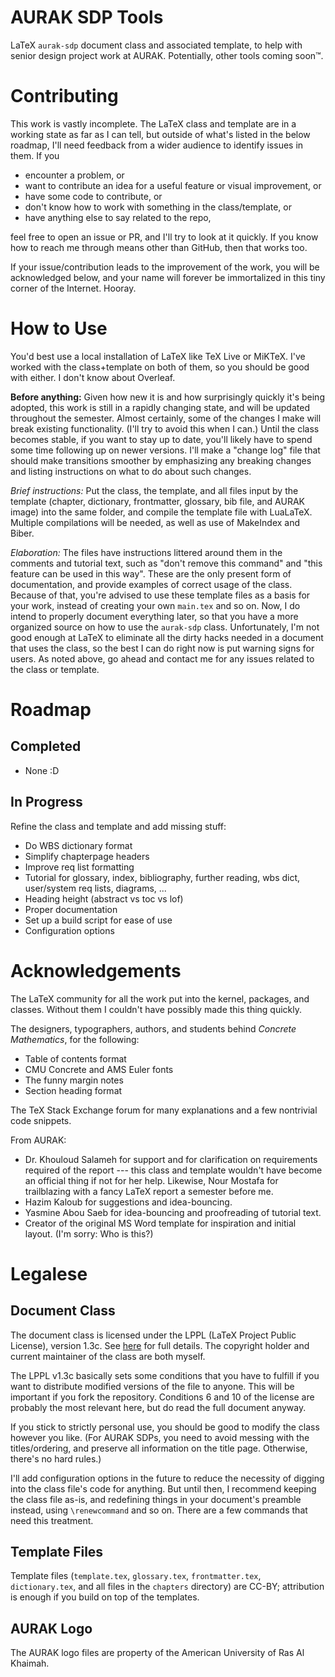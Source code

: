 # AURAK SDP Tools
LaTeX `aurak-sdp` document class and associated template, to help with senior design project work at AURAK. Potentially, other tools coming soon™.

# Contributing
This work is vastly incomplete. The LaTeX class and template are in a working state as far as I can tell, but outside of what's listed in the below roadmap, I'll need feedback from a wider audience to identify issues in them.
If you
- encounter a problem, or
- want to contribute an idea for a useful feature or visual improvement, or
- have some code to contribute, or
- don't know how to work with something in the class/template, or
- have anything else to say related to the repo,

feel free to open an issue or PR, and I'll try to look at it quickly. If you know how to reach me through means other than GitHub, then that works too.

If your issue/contribution leads to the improvement of the work, you will be acknowledged below, and your name will forever be immortalized in this tiny corner of the Internet. Hooray.

# How to Use
You'd best use a local installation of LaTeX like TeX Live or MiKTeX. I've worked with the class+template on both of them, so you should be good with either. I don't know about Overleaf.

**Before anything:** Given how new it is and how surprisingly quickly it's being adopted, this work is still in a rapidly changing state, and will be updated throughout the semester.
Almost certainly, some of the changes I make will break existing functionality.
(I'll try to avoid this when I can.)
Until the class becomes stable, if you want to stay up to date, you'll likely have to spend some time following up on newer versions.
I'll make a "change log" file that should make transitions smoother by emphasizing any breaking changes and listing instructions on what to do about such changes.

*Brief instructions:* Put the class, the template, and all files input by the template (chapter, dictionary, frontmatter, glossary, bib file, and AURAK image) into the same folder, and compile the template file with LuaLaTeX. Multiple compilations will be needed, as well as use of MakeIndex and Biber.

*Elaboration:* The files have instructions littered around them in the comments and tutorial text, such as "don't remove this command" and "this feature can be used in this way".
These are the only present form of documentation, and provide examples of correct usage of the class.
Because of that, you're advised to use these template files as a basis for your work, instead of creating your own `main.tex` and so on.
Now, I do intend to properly document everything later, so that you have a more organized source on how to use the `aurak-sdp` class.
Unfortunately, I'm not good enough at LaTeX to eliminate all the dirty hacks needed in a document that uses the class, so the best I can do right now is put warning signs for users.
As noted above, go ahead and contact me for any issues related to the class or template.

# Roadmap
## Completed
- None :D

## In Progress
Refine the class and template and add missing stuff:
- Do WBS dictionary format
- Simplify chapterpage headers
- Improve req list formatting
- Tutorial for glossary, index, bibliography, further reading, wbs dict, user/system req lists, diagrams, ...
- Heading height (abstract vs toc vs lof)
- Proper documentation
- Set up a build script for ease of use
- Configuration options

# Acknowledgements
The LaTeX community for all the work put into the kernel, packages, and classes. Without them I couldn't have possibly made this thing quickly.

The designers, typographers, authors, and students behind *Concrete Mathematics*, for the following:
- Table of contents format
- CMU Concrete and AMS Euler fonts
- The funny margin notes
- Section heading format

The TeX Stack Exchange forum for many explanations and a few nontrivial code snippets.

From AURAK:
- Dr. Khouloud Salameh for support and for clarification on requirements required of the report --- this class and template wouldn't have become an official thing if not for her help. Likewise, Nour Mostafa for trailblazing with a fancy LaTeX report a semester before me.
- Hazim Kaloub for suggestions and idea-bouncing.
- Yasmine Abou Saeb for idea-bouncing and proofreading of tutorial text.
- Creator of the original MS Word template for inspiration and initial layout. (I'm sorry: Who is this?)

# Legalese
## Document Class
The document class is licensed under the LPPL (LaTeX Project Public License), version 1.3c. See [here](https://www.latex-project.org/lppl/lppl-1-3c.pdf) for full details.
The copyright holder and current maintainer of the class are both myself.

The LPPL v1.3c basically sets some conditions that you have to fulfill if you want to distribute modified versions of the file to anyone.
This will be important if you fork the repository.
Conditions 6 and 10 of the license are probably the most relevant here, but do read the full document anyway.

If you stick to strictly personal use, you should be good to modify the class however you like.
(For AURAK SDPs, you need to avoid messing with the titles/ordering, and preserve all information on the title page.
Otherwise, there's no hard rules.)

I'll add configuration options in the future to reduce the necessity of digging into the class file's code for anything.
But until then, I recommend keeping the class file as-is, and redefining things in your document's preamble instead, using `\renewcommand` and so on.
There are a few commands that need this treatment.

## Template Files
Template files (`template.tex`, `glossary.tex`, `frontmatter.tex`, `dictionary.tex`, and all files in the `chapters` directory) are CC-BY; attribution is enough if you build on top of the templates.

## AURAK Logo
The AURAK logo files are property of the American University of Ras Al Khaimah.

